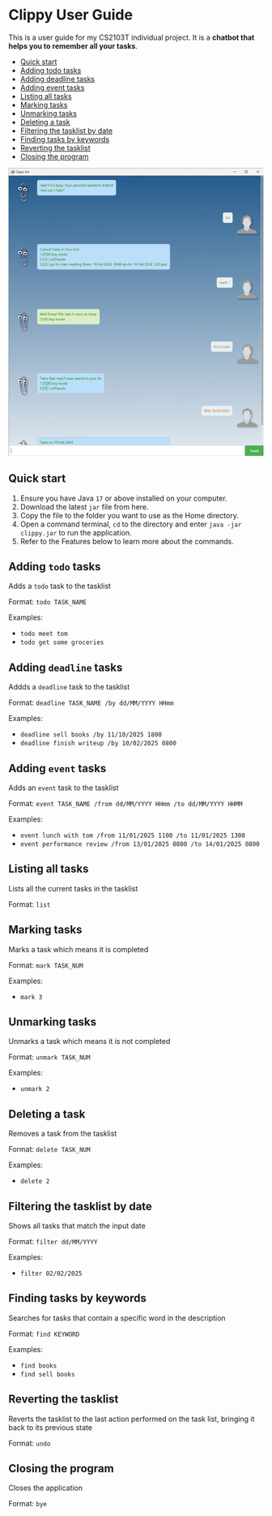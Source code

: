 # Clippy User Guide

This is a user guide for my CS2103T individual project. It is a **chatbot that helps you to remember all your tasks**.

- [Quick start](#quick-start)
- [Adding todo tasks](#adding-todo-tasks)
- [Adding deadline tasks](#adding-deadline-tasks)
- [Adding event tasks](#adding-event-tasks)
- [Listing all tasks](#listing-all-tasks)
- [Marking tasks](#marking-tasks)
- [Unmarking tasks](#unmarking-tasks)
- [Deleting a task](#deleting-a-task)
- [Filtering the tasklist by date](#filtering-the-tasklist-by-date)
- [Finding tasks by keywords](#finding-tasks-by-keywords)
- [Reverting the tasklist](#reverting-the-tasklist)
- [Closing the program](#closing-the-program)

![Project Screenshot](Ui.png)
## Quick start
1. Ensure you have Java `17` or above installed on your computer.
2. Download the latest `jar` file from here.
3. Copy the file to the folder you want to use as the Home directory.
4. Open a command terminal, `cd` to the directory and enter `java -jar clippy.jar` to run the application.
5. Refer to the Features below to learn more about the commands.

## Adding `todo` tasks
Adds a `todo` task to the tasklist

Format: `todo TASK_NAME`

Examples:
- `todo meet tom`
- `todo get some groceries`

## Adding `deadline` tasks
Addds a `deadline` task to the tasklist

Format: `deadline TASK_NAME /by dd/MM/YYYY HHmm`

Examples:
- `deadline sell books /by 11/10/2025 1800`
- `deadline finish writeup /by 10/02/2025 0800`

## Adding `event` tasks
Adds an `event` task to the tasklist

Format: `event TASK_NAME /from dd/MM/YYYY HHmm /to dd/MM/YYYY HHMM`

Examples:
- `event lunch with tom /from 11/01/2025 1100 /to 11/01/2025 1300`
- `event performance review /from 13/01/2025 0800 /to 14/01/2025 0800`

## Listing all tasks
Lists all the current tasks in the tasklist

Format: `list`

## Marking tasks
Marks a task which means it is completed

Format: `mark TASK_NUM`

Examples:
- `mark 3`

## Unmarking tasks
Unmarks a task which means it is not completed

Format: `unmark TASK_NUM`

Examples:
- `unmark 2`

## Deleting a task
Removes a task from the tasklist

Format: `delete TASK_NUM`

Examples:
- `delete 2`

## Filtering the tasklist by date
Shows all tasks that match the input date

Format: `filter dd/MM/YYYY`

Examples:
- `filter 02/02/2025`

## Finding tasks by keywords
Searches for tasks that contain a specific word in the description

Format: `find KEYWORD`

Examples:
- `find books`
- `find sell books`

## Reverting the tasklist
Reverts the tasklist to the last action performed on the task list, bringing it back to its previous state

Format: `undo`

## Closing the program
Closes the application

Format: `bye`
